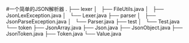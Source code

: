 #一个简单的JSON解析器
.
├── lexer
│   ├── FileUtils.java
│   ├── JsonLexException.java
│   └── Lexer.java
├── parser
│   ├── JsonParseException.java
│   └── Parser.java
├── test
│   └── Test.java
└── token
    ├── JsonArray.java
    ├── Json.java
    ├── JsonObject.java
    ├── JsonToken.java
    ├── Token.java
    └── Value.java
